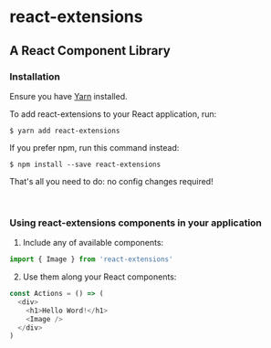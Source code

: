 # react-extensions

## A React Component Library

### Installation

Ensure you have [Yarn](https://yarnpkg.com/lang/en/) installed.

To add react-extensions to your React application, run:

```
$ yarn add react-extensions
```

If you prefer npm, run this command instead:

```
$ npm install --save react-extensions
```

That's all you need to do: no config changes required!

&nbsp;
&nbsp;

### Using react-extensions components in your application

1. Include any of available components:

```js
import { Image } from 'react-extensions'
```

2. Use them along your React components:

```js
const Actions = () => (
  <div>
    <h1>Hello Word!</h1>
    <Image />
  </div>
)
```
